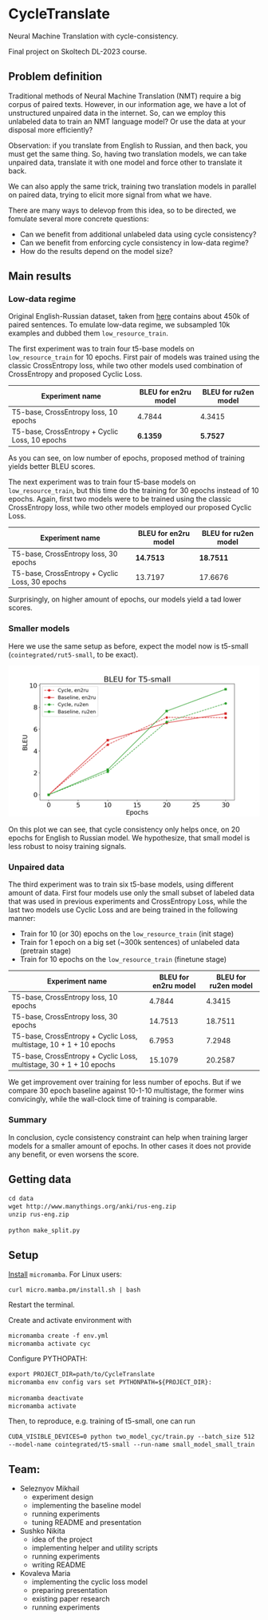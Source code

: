 # CycleTranslate

Neural Machine Translation with cycle-consistency.

Final project on Skoltech DL-2023 course.

## Problem definition 

Traditional methods of Neural Machine Translation (NMT) require a big corpus of paired texts.
However, in our information age, we have a lot of unstructured unpaired data in the internet.
So, can we employ this unlabeled data to train an NMT language model? Or use the data at your disposal more efficiently?

Observation: if you translate from English to Russian, and then back, you must get the same thing.
So, having two translation models, we can take unpaired data, translate it with one model and force other to translate it back.

We can also apply the same trick, training two translation models in parallel on paired data, trying to elicit more signal from what we have.

There are many ways to delevop from this idea, so to be directed, we fomulate several more concrete questions:
- Can we benefit from additional unlabeled data using cycle consistency?
- Can we benefit from enforcing cycle consistency in low-data regime?
- How do the results depend on the model size?

## Main results

### Low-data regime
Original English-Russian dataset, taken from [here](http://www.manythings.org/anki/) contains about 450k of paired sentences.
To emulate low-data regime, we subsampled 10k examples and dubbed them `low_resource_train`.

The first experiment was to train four t5-base models on `low_resource_train` for 10 epochs.
First pair of models was trained using the classic CrossEntropy loss, while two other models used combination of CrossEntropy and proposed Cyclic Loss.

| Experiment name | BLEU for en2ru model | BLEU for ru2en model |
|---|---|---|
| T5-base, CrossEntropy loss, 10 epochs | 4.7844 | 4.3415 |
| T5-base, CrossEntropy + Cyclic Loss, 10 epochs | **6.1359** | **5.7527** |

As you can see, on low number of epochs, proposed method of training yields better BLEU scores.

The next experiment was to train four t5-base models on `low_resource_train`, but this time do the training for 30 epochs instead of 10 epochs.  Again, first two models were to be trained using the classic CrossEntropy loss, while two other models employed our proposed Cyclic Loss.

| Experiment name | BLEU for en2ru model | BLEU for ru2en model |
|---|---|---|
| T5-base, CrossEntropy loss, 30 epochs | **14.7513** | **18.7511** |
| T5-base, CrossEntropy + Cyclic Loss, 30 epochs | 13.7197 | 17.6676 |

Surprisingly, on higher amount of epochs, our models yield a tad lower scores.

### Smaller models

Here we use the same setup as before, expect the model now is t5-small (`cointegrated/rut5-small`, to be exact).

![bleu_t5_small](results/bleu_t5_small.png)

On this plot we can see, that cycle consistency only helps once, on 20 epochs for English to Russian model.
We hypothesize, that small model is less robust to noisy training signals. 

### Unpaired data
The third experiment was to train six t5-base models, using different amount of data. First four models use only the small subset of labeled data that was used in previous experiments and CrossEntropy Loss, while the last two models use Cyclic Loss and are being trained in the following manner:
- Train for 10 (or 30) epochs on the `low_resource_train` (init stage)
- Train for 1 epoch on a big set (~300k sentences) of unlabeled data (pretrain stage)
- Train for 10 epochs on the `low_resource_train` (finetune stage)

| Experiment name | BLEU for en2ru model | BLEU for ru2en model |
|---|---|---|
| T5-base, CrossEntropy loss, 10 epochs | 4.7844 | 4.3415 |
| T5-base, CrossEntropy loss, 30 epochs | 14.7513 | 18.7511 |
| T5-base, CrossEntropy + Cyclic Loss, multistage, 10 + 1 + 10 epochs | 6.7953 | 7.2948 |
| T5-base, CrossEntropy + Cyclic Loss, multistage, 30 + 1 + 10 epochs | 15.1079 | 20.2587 |

We get improvement over training for less number of epochs. 
But if we compare 30 epoch baseline against 10-1-10 multistage, the former wins convicingly, while the wall-clock time of training is comparable.

### Summary

In conclusion, cycle consistency constraint can help when training larger models for a smaller amount of epochs.
In other cases it does not provide any benefit, or even worsens the score.

## Getting data

```
cd data
wget http://www.manythings.org/anki/rus-eng.zip
unzip rus-eng.zip

python make_split.py
```

## Setup

[Install](https://mamba.readthedocs.io/en/latest/installation.html) `micromamba`. For Linux users:
```
curl micro.mamba.pm/install.sh | bash
```
Restart the terminal.

Create and activate environment with
```
micromamba create -f env.yml
micromamba activate cyc
```

Configure PYTHOPATH:
```
export PROJECT_DIR=path/to/CycleTranslate
micromamba env config vars set PYTHONPATH=${PROJECT_DIR}:

micromamba deactivate
micromamba activate
```

Then, to reproduce, e.g. training of t5-small, one can run
```
CUDA_VISIBLE_DEVICES=0 python two_model_cyc/train.py --batch_size 512 --model-name cointegrated/t5-small --run-name small_model_small_train
```

## Team:
- Seleznyov Mikhail 
   - experiment design
   - implementing the baseline model
   - running experiments
   - tuning README and presentation
- Sushko Nikita 
   - idea of the project
   - implementing helper and utility scripts
   - running experiments
   - writing README
- Kovaleva Maria 
   - implementing the cyclic loss model
   - preparing presentation
   - existing paper research
   - running experiments
